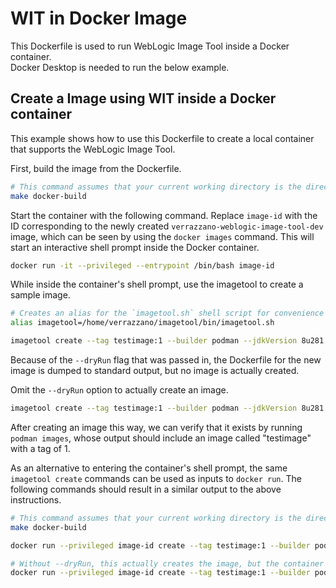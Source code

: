 # WIT in Docker Image

This Dockerfile is used to run WebLogic Image Tool inside a Docker container. <br>
Docker Desktop is needed to run the below example.

## Create a Image using WIT inside a Docker container
This example shows how to use this Dockerfile to create a local container that supports the WebLogic Image Tool.

First, build the image from the Dockerfile.
```bash
# This command assumes that your current working directory is the directory that contains this README.
make docker-build
```
Start the container with the following command. Replace `image-id` with the ID corresponding to the newly created `verrazzano-weblogic-image-tool-dev` image, which can be seen by using the `docker images` command. This will start an interactive shell prompt inside the Docker container.
```bash
docker run -it --privileged --entrypoint /bin/bash image-id
```

While inside the container's shell prompt, use the imagetool to create a sample image.
```bash
# Creates an alias for the `imagetool.sh` shell script for convenience
alias imagetool=/home/verrazzano/imagetool/bin/imagetool.sh

imagetool create --tag testimage:1 --builder podman --jdkVersion 8u281 --version 12.2.1.4.0 --dryRun
```
Because of the `--dryRun` flag that was passed in, the Dockerfile for the new image is dumped to standard output, but no image is actually created.

Omit the `--dryRun` option to actually create an image.
```bash
imagetool create --tag testimage:1 --builder podman --jdkVersion 8u281 --version 12.2.1.4.0
```
After creating an image this way, we can verify that it exists by running `podman images`, whose output should include an image called "testimage" with a tag of 1.


As an alternative to entering the container's shell prompt, the same `imagetool create` commands can be used as inputs to `docker run`. The following commands should result in a similar output to the above instructions.
```bash
# This command assumes that your current working directory is the directory that contains this README.
make docker-build

docker run --privileged image-id create --tag testimage:1 --builder podman --jdkVersion 8u281 --version 12.2.1.4.0 --dryRun

# Without --dryRun, this actually creates the image, but the container shuts down afterward anyway.
docker run --privileged image-id create --tag testimage:1 --builder podman --jdkVersion 8u281 --version 12.2.1.4.0
```

